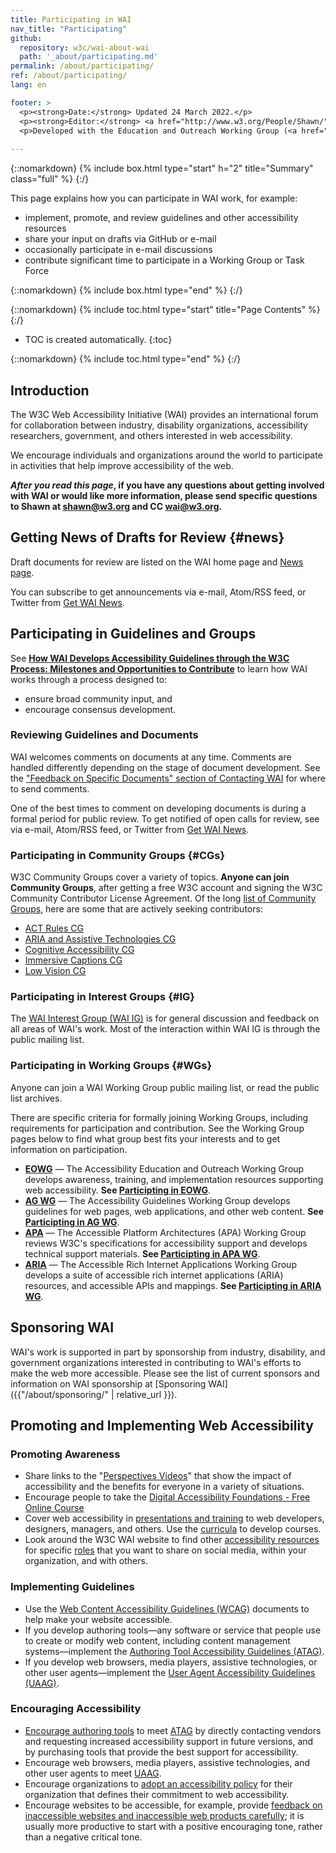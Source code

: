 ```yaml
---
title: Participating in WAI
nav_title: "Participating"
github:
  repository: w3c/wai-about-wai
  path: '_about/participating.md'
permalink: /about/participating/
ref: /about/participating/
lang: en

footer: >
  <p><strong>Date:</strong> Updated 24 March 2022.</p>
  <p><strong>Editor:</strong> <a href="http://www.w3.org/People/Shawn/">Shawn Lawton Henry</a>.</p>
  <p>Developed with the Education and Outreach Working Group (<a href="http://www.w3.org/WAI/EO/">EOWG</a>).</p>
  
---
```


{::nomarkdown}
{% include box.html type="start" h="2" title="Summary" class="full" %}
{:/}

This page explains how you can participate in WAI work, for example:
* implement, promote, and review guidelines and other accessibility resources
* share your input on drafts via GitHub or e-mail
* occasionally participate in e-mail discussions
* contribute significant time to participate in a Working Group or Task Force

{::nomarkdown}
{% include box.html type="end" %}
{:/}

{::nomarkdown}
{% include toc.html type="start" title="Page Contents" %}
{:/}

-   TOC is created automatically.
{:toc}

{::nomarkdown}
{% include toc.html type="end" %}
{:/}

## Introduction

The W3C Web Accessibility Initiative (WAI) provides an international
forum for collaboration between industry, disability organizations,
accessibility researchers, government, and others interested in web
accessibility.

We encourage individuals and organizations around the world to
participate in activities that help improve accessibility of the web.

**_After you read this page_, if you have any questions about getting involved with WAI or would like more information, please send specific questions to Shawn at <shawn@w3.org> and CC <wai@w3.org>.**

## Getting News of Drafts for Review  {#news}

Draft documents for review are listed on the WAI home page and [News page](https://www.w3.org/WAI/news/).

You can subscribe to get announcements via e-mail, Atom/RSS feed, or Twitter from [Get WAI News](https://www.w3.org/WAI/news/subscribe/).

## Participating in Guidelines and Groups

See [**How WAI Develops Accessibility Guidelines through the W3C
Process: Milestones and Opportunities to
Contribute**](http://www.w3.org/WAI/intro/w3c-process.php) to learn how
WAI works through a process designed to:

-   ensure broad community input, and
-   encourage consensus development.

### Reviewing Guidelines and Documents

WAI welcomes comments on documents at any time. Comments are handled
differently depending on the stage of document development. See the
["Feedback on Specific Documents" section of Contacting
WAI](http://www.w3.org/WAI/contacts#feedback-on-specific-documents) for where to send
comments.

One of the best times to comment on developing documents is during a
formal period for public review. To get notified of open calls for review, see via e-mail, Atom/RSS feed, or Twitter from [Get WAI News](https://www.w3.org/WAI/news/subscribe/).

### Participating in Community Groups {#CGs}

W3C Community Groups cover a variety of topics. **Anyone can join Community Groups**, after getting a free W3C account and signing the W3C Community Contributor License Agreement. Of the long [list of Community Groups](https://www.w3.org/community/groups/), here are some that are actively seeking contributors:
* [ACT Rules CG](https://www.w3.org/community/act-r/)
* [ARIA and Assistive Technologies CG](https://www.w3.org/community/aria-at/)
* [Cognitive Accessibility CG](https://www.w3.org/community/coga-community/)
* [Immersive Captions CG](https://www.w3.org/community/immersive-captions/)
* [Low Vision CG](https://www.w3.org/community/low-vision/)

### Participating in Interest Groups  {#IG}

The [WAI Interest Group (WAI IG)](/WAI/IG) is for general discussion and
feedback on all areas of WAI's work. Most of the interaction within WAI
IG is through the public mailing list.

### Participating in Working Groups  {#WGs}

Anyone can join a WAI Working Group public mailing list, or read the
public list archives.

There are specific criteria for formally joining Working Groups,
including requirements for participation and contribution. See the
Working Group pages below to find what group best fits your interests
and to get information on participation.

-   **[EOWG](/WAI/EO)** &mdash; The Accessibility Education and Outreach Working Group develops awareness, training, and implementation resources supporting web accessibility. **See [Participting in EOWG](/WAI/EO/participation)**.
-   **[AG WG](/WAI/GL)** &mdash; The Accessibility Guidelines Working Group develops guidelines for web pages, web applications, and other web content. **See [Participting in AG WG](/WAI/GL/participation)**.
-   **[APA](/WAI/APA/)** &mdash; The Accessible Platform Architectures (APA) Working Group reviews W3C's specifications for accessibility support and develops technical support materials. **See [Participting in APA WG](/WAI/APA/participation)**.
-   **[ARIA](/WAI/ARIA/)** &mdash; The Accessible Rich Internet Applications Working Group develops a suite of accessible rich internet applications (ARIA) resources, and accessible APIs and mappings. **See [Participting in ARIA WG](/WAI/ARIA/participation)**.

## Sponsoring WAI

WAI's work is supported in part by sponsorship from industry,
disability, and government organizations interested in contributing to
WAI's efforts to make the web more accessible. Please see the list of
current sponsors and information on WAI sponsorship at [Sponsoring
WAI]({{"/about/sponsoring/" | relative_url }}).

## Promoting and Implementing Web Accessibility

### Promoting Awareness

-   Share links to the "[Perspectives Videos](https://www.w3.org/WAI/perspective-videos/)" that show the impact of accessibility and the benefits for everyone in a variety of situations.
-   Encourage people to take the [Digital Accessibility Foundations - Free Online Course](https://www.w3.org/WAI/fundamentals/foundations-course/)
-   Cover web accessibility in [presentations and
    training](http://www.w3.org/WAI/train) to web developers, designers,
    managers, and others. Use the [curricula](https://www.w3.org/WAI/curricula/) to develop courses.
-   Look around the W3C WAI website to find other [accessibility resources](https://www.w3.org/WAI/resources/) for specific [roles](https://www.w3.org/WAI/roles/) that you want to share on social media, within your organization, and with others.

### Implementing Guidelines

-   Use the [Web Content Accessibility Guidelines
    (WCAG)](/standards-guidelines/wcag/) documents to help make your website
    accessible.
-   If you develop authoring tools—any software or service that people
    use to create or modify web content, including content management
    systems—implement the [Authoring Tool Accessibility Guidelines
    (ATAG)](/standards-guidelines/atag/).
-   If you develop web browsers, media players, assistive technologies,
    or other user agents—implement the [User Agent Accessibility
    Guidelines (UAAG)](/standards-guidelines/uaag/).

### Encouraging Accessibility

-   [Encourage authoring tools](/WAI/impl/software) to meet
    [ATAG](/standards-guidelines/atag/) by directly contacting
    vendors and requesting increased accessibility support in future
    versions, and by purchasing tools that provide the best support for
    accessibility.
-   Encourage web browsers, media players, assistive technologies, and
    other user agents to meet
    [UAAG](/standards-guidelines/uaag/).
-   Encourage organizations to [adopt an accessibility
    policy](/WAI/impl/pol) for their organization that defines their
    commitment to web accessibility.
-   Encourage websites to be accessible, for example, provide [feedback
    on inaccessible websites and inaccessible web products
    carefully](http://www.w3.org/WAI/users/inaccessible.html); it is
    usually more productive to start with a positive encouraging tone,
    rather than a negative critical tone.
